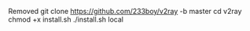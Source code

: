 Removed
git clone https://github.com/233boy/v2ray -b master
cd v2ray
chmod +x install.sh
./install.sh local
